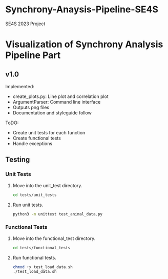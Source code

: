 # Synchrony-Anaysis-Pipeline-SE4S
SE4S 2023 Project

# Visualization of Synchrony Analysis Pipeline Part
## v1.0

Implemented:
- create_plots.py: Line plot and correlation plot
- ArgumentParser: Command line interface
- Outputs png files
- Documentation and styleguide follow

ToDO:
- Create unit tests for each function
- Create functional tests
- Handle exceptions

## Testing

### Unit Tests

1. Move into the unit_test directory.

    ```bash
    cd tests/unit_tests
    ```

2. Run unit tests.

   ```bash
   python3 -m unittest test_animal_data.py  
   ```

### Functional Tests

1. Move into the functional_test directory.

    ```bash
    cd tests/functional_tests
    ```

2. Run functional tests.

    ```bash
    chmod +x test_load_data.sh
    ./test_load_data.sh 
    ```
